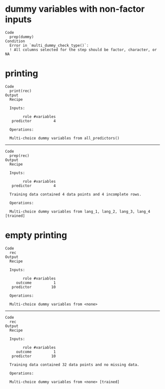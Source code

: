 # dummy variables with non-factor inputs

    Code
      prep(dummy)
    Condition
      Error in `multi_dummy_check_type()`:
      ! All columns selected for the step should be factor, character, or NA

# printing

    Code
      print(rec)
    Output
      Recipe
      
      Inputs:
      
            role #variables
       predictor          4
      
      Operations:
      
      Multi-choice dummy variables from all_predictors()

---

    Code
      prep(rec)
    Output
      Recipe
      
      Inputs:
      
            role #variables
       predictor          4
      
      Training data contained 4 data points and 4 incomplete rows. 
      
      Operations:
      
      Multi-choice dummy variables from lang_1, lang_2, lang_3, lang_4 [trained]

# empty printing

    Code
      rec
    Output
      Recipe
      
      Inputs:
      
            role #variables
         outcome          1
       predictor         10
      
      Operations:
      
      Multi-choice dummy variables from <none>

---

    Code
      rec
    Output
      Recipe
      
      Inputs:
      
            role #variables
         outcome          1
       predictor         10
      
      Training data contained 32 data points and no missing data.
      
      Operations:
      
      Multi-choice dummy variables from <none> [trained]

